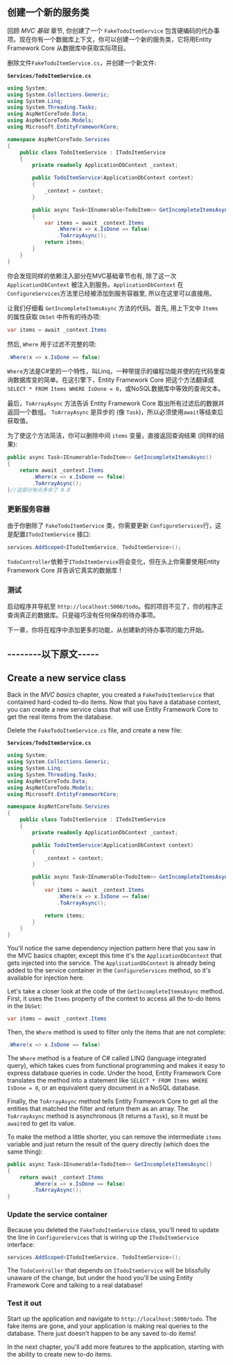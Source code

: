 ## 创建一个新的服务类

回顾 *MVC 基础* 章节, 你创建了一个 `FakeTodoItemService` 包含硬编码的代办事项。现在你有一个数据库上下文，你可以创建一个新的服务类，它将用Entity Framework Core 从数据库中获取实际项目。

删除文件`FakeTodoItemService.cs`，并创建一个新文件:

**`Services/TodoItemService.cs`**

```csharp
using System;
using System.Collections.Generic;
using System.Linq;
using System.Threading.Tasks;
using AspNetCoreTodo.Data;
using AspNetCoreTodo.Models;
using Microsoft.EntityFrameworkCore;

namespace AspNetCoreTodo.Services
{
    public class TodoItemService : ITodoItemService
    {
        private readonly ApplicationDbContext _context;

        public TodoItemService(ApplicationDbContext context)
        {
            _context = context;
        }

        public async Task<IEnumerable<TodoItem>> GetIncompleteItemsAsync()
        {
            var items = await _context.Items
                .Where(x => x.IsDone == false)
                .ToArrayAsync();
            return items;
        }
    }
}
```

你会发现同样的依赖注入部分在MVC基础章节也有, 除了这一次 `ApplicationDbContext` 被注入到服务。`ApplicationDbContext` 在`ConfigureServices`方法里已经被添加到服务容器里, 所以在这里可以直接用。

让我们仔细看 `GetIncompleteItemsAsync` 方法的代码。首先, 用上下文中 `Items` 的属性获取 `DbSet` 中所有的待办项:
```csharp
var items = await _context.Items
```
然后, `Where` 用于过滤不完整的项:
```csharp
.Where(x => x.IsDone == false)
```
`Where`方法是C#里的一个特性，叫Linq，一种带提示的编程功能并使的在代码里查询数据库变的简单。在这引擎下，Entity Framework Core 把这个方法翻译成 `SELECT * FROM Items WHERE IsDone = 0`，或NoSQL数据库中等效的查询文本。

最后，`ToArrayAsync` 方法告诉 Entity Framework Core 取出所有过滤后的数据并返回一个数组。 `ToArrayAsync` 是异步的 (像 `Task`)，所以必须使用`await`等结束后获取值。

为了使这个方法简洁，你可以删除中间 `items` 变量，直接返回查询结果 (同样的结果):

```csharp
public async Task<IEnumerable<TodoItem>> GetIncompleteItemsAsync()
{
    return await _context.Items
        .Where(x => x.IsDone == false)
        .ToArrayAsync();
}//这部分有点多余了 0.0
```

### 更新服务容器

由于你删除了 `FakeTodoItemService` 类，你需要更新 `ConfigureServices`行，这是配置`ITodoItemService` 接口:
```csharp
services.AddScoped<ITodoItemService, TodoItemService>();
```
`TodoController`依赖于`ITodoItemService`将会变化，但在头上你需要使用Entity Framework Core 并告诉它真实的数据库！

### 测试

启动程序并导航至 `http://localhost:5000/todo`。假的项目不见了，你的程序正查询真正的数据库。只是碰巧没有任何保存的待办事项。

下一章，你将在程序中添加更多的功能，从创建新的待办事项的能力开始。


## --------以下原文-----


## Create a new service class

Back in the *MVC basics* chapter, you created a `FakeTodoItemService` that contained hard-coded to-do items. Now that you have a database context, you can create a new service class that will use Entity Framework Core to get the real items from the database.

Delete the `FakeTodoItemService.cs` file, and create a new file:

**`Services/TodoItemService.cs`**

```csharp
using System;
using System.Collections.Generic;
using System.Linq;
using System.Threading.Tasks;
using AspNetCoreTodo.Data;
using AspNetCoreTodo.Models;
using Microsoft.EntityFrameworkCore;

namespace AspNetCoreTodo.Services
{
    public class TodoItemService : ITodoItemService
    {
        private readonly ApplicationDbContext _context;

        public TodoItemService(ApplicationDbContext context)
        {
            _context = context;
        }

        public async Task<IEnumerable<TodoItem>> GetIncompleteItemsAsync()
        {
            var items = await _context.Items
                .Where(x => x.IsDone == false)
                .ToArrayAsync();

            return items;
        }
    }
}
```

You'll notice the same dependency injection pattern here that you saw in the MVC basics chapter, except this time it's the `ApplicationDbContext` that gets injected into the service. The `ApplicationDbContext` is already being added to the service container in the `ConfigureServices` method, so it's available for injection here.

Let's take a closer look at the code of the `GetIncompleteItemsAsync` method. First, it uses the `Items` property of the context to access all the to-do items in the `DbSet`:

```csharp
var items = await _context.Items
```

Then, the `Where` method is used to filter only the items that are not complete:

```csharp
.Where(x => x.IsDone == false)
```

The `Where` method is a feature of C# called LINQ (language integrated query), which takes cues from functional programming and makes it easy to express database queries in code. Under the hood, Entity Framework Core translates the method into a statement like `SELECT * FROM Items WHERE IsDone = 0`, or an equivalent query document in a NoSQL database.

Finally, the `ToArrayAsync` method tells Entity Framework Core to get all the entities that matched the filter and return them as an array. The `ToArrayAsync` method is asynchronous (it returns a `Task`), so it must be `await`ed to get its value.

To make the method a little shorter, you can remove the intermediate `items` variable and just return the result of the query directly (which does the same thing):

```csharp
public async Task<IEnumerable<TodoItem>> GetIncompleteItemsAsync()
{
    return await _context.Items
        .Where(x => x.IsDone == false)
        .ToArrayAsync();
}
```

### Update the service container

Because you deleted the `FakeTodoItemService` class, you'll need to update the line in `ConfigureServices` that is wiring up the `ITodoItemService` interface:

```csharp
services.AddScoped<ITodoItemService, TodoItemService>();
```

The `TodoController` that depends on `ITodoItemService` will be blissfully unaware of the change, but under the hood you'll be using Entity Framework Core and talking to a real database!

### Test it out

Start up the application and navigate to `http://localhost:5000/todo`. The fake items are gone, and your application is making real queries to the database. There just doesn't happen to be any saved to-do items!

In the next chapter, you'll add more features to the application, starting with the ability to create new to-do items.
